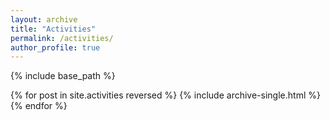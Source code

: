 ```yaml
---
layout: archive
title: "Activities"
permalink: /activities/
author_profile: true
---
```


{% include base_path %}

{% for post in site.activities reversed %}
{% include archive-single.html %}
{% endfor %}